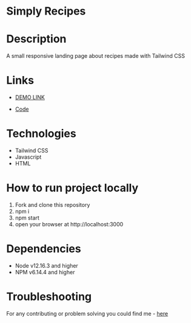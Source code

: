# Simply Recipes

# Description
A small responsive landing page about recipes made with Tailwind CSS

# Links
- [DEMO LINK](https://natalia-ponomarenko.github.io/recipes-landing-tailwind/)

- [Code](https://github.com/natalia-ponomarenko/recipes-landing-tailwind)

# Technologies
- Tailwind CSS
- Javascript
- HTML

# How to run project locally
1. Fork and clone this repository
2. npm i
3. npm start
4. open your browser at http://localhost:3000

# Dependencies
- Node v12.16.3 and higher
- NPM v6.14.4 and higher

# Troubleshooting
For any contributing or problem solving you could find me - [here](https://t.me/ponomarenko_nataliia)